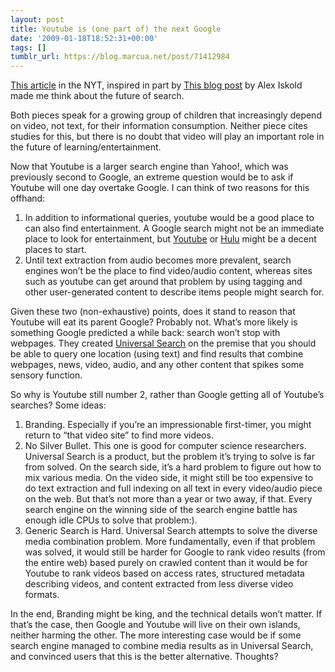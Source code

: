 ```yaml
---
layout: post
title: Youtube is (one part of) the next Google
date: '2009-01-18T18:52:31+00:00'
tags: []
tumblr_url: https://blog.marcua.net/post/71412984
---
```

[This article](http://www.nytimes.com/2009/01/18/business/media/18ping.html) in the NYT, inspired in part by [This blog post](http://www.readwriteweb.com/archives/is_youtube_the_next_google.php) by Alex Iskold made me think about the future of search.

Both pieces speak for a growing group of children that increasingly depend on video, not text, for their information consumption. Neither piece cites studies for this, but there is no doubt that video will play an important role in the future of learning/entertainment.

Now that Youtube is a larger search engine than Yahoo!, which was previously second to Google, an extreme question would be to ask if Youtube will one day overtake Google. I can think of two reasons for this offhand:

1. In addition to informational queries, youtube would be a good place to can also find entertainment. A Google search might not be an immediate place to look for entertainment, but [Youtube](http://www.youtube.com) or [Hulu](http://www.hulu.com) might be a decent places to start.
2. Until text extraction from audio becomes more prevalent, search engines won’t be the place to find video/audio content, whereas sites such as youtube can get around that problem by using tagging and other user-generated content to describe items people might search for.

Given these two (non-exhaustive) points, does it stand to reason that Youtube will eat its parent Google? Probably not. What’s more likely is something Google predicted a while back: search won’t stop with webpages. They created [Universal Search](http://googleblog.blogspot.com/2007/05/universal-search-best-answer-is-still.html) on the premise that you should be able to query one location (using text) and find results that combine webpages, news, video, audio, and any other content that spikes some sensory function.

So why is Youtube still number 2, rather than Google getting all of Youtube’s searches? Some ideas:

1. Branding. Especially if you’re an impressionable first-timer, you might return to “that video site” to find more videos.
2. No Silver Bullet. This one is good for computer science researchers. Universal Search is a product, but the problem it’s trying to solve is far from solved. On the search side, it’s a hard problem to figure out how to mix various media. On the video side, it might still be too expensive to do text extraction and full indexing on all text in every video/audio piece on the web. But that’s not more than a year or two away, if that. Every search engine on the winning side of the search engine battle has enough idle CPUs to solve that problem:).
3. Generic Search is Hard. Universal Search attempts to solve the diverse media combination problem. More fundamentally, even if that problem was solved, it would still be harder for Google to rank video results (from the entire web) based purely on crawled content than it would be for Youtube to rank videos based on access rates, structured metadata describing videos, and content extracted from less diverse video formats.

In the end, Branding might be king, and the technical details won’t matter. If that’s the case, then Google and Youtube will live on their own islands, neither harming the other. The more interesting case would be if some search engine managed to combine media results as in Universal Search, and convinced users that this is the better alternative. Thoughts?

